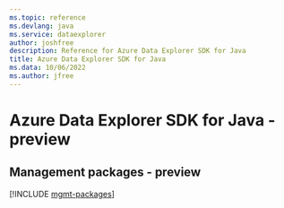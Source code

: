 ```yaml
---
ms.topic: reference
ms.devlang: java
ms.service: dataexplorer
author: joshfree
description: Reference for Azure Data Explorer SDK for Java
title: Azure Data Explorer SDK for Java
ms.data: 10/06/2022
ms.author: jfree
---
```

# Azure Data Explorer SDK for Java - preview

## Management packages - preview
[!INCLUDE [mgmt-packages](data-explorer-mgmt-index.md)]